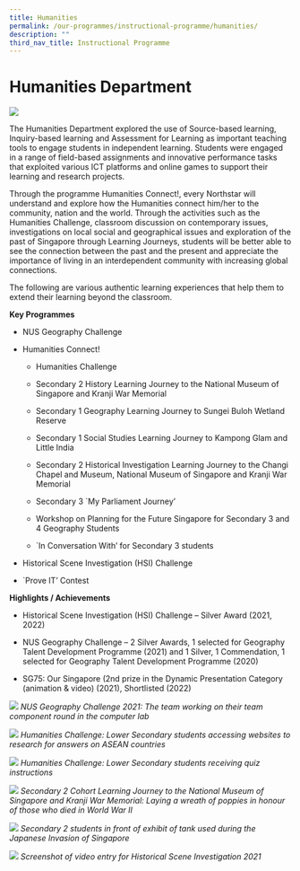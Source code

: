 ```yaml
---
title: Humanities
permalink: /our-programmes/instructional-programme/humanities/
description: ""
third_nav_title: Instructional Programme
---
```

# Humanities Department
![](/images/2023%20Humanities/humanities%20(2).jpg)

The Humanities Department explored the use of Source-based learning, Inquiry-based learning and Assessment for Learning as important teaching tools to engage students in independent learning. Students were engaged in a range of field-based assignments and innovative performance tasks that exploited various ICT platforms and online games to support their learning and research projects. 

Through the programme Humanities Connect!, every Northstar will understand and explore how the Humanities connect him/her to the community, nation and the world. Through the activities such as the Humanities Challenge, classroom discussion on contemporary issues, investigations on local social and geographical issues and exploration of the past of Singapore through Learning Journeys, students will be better able to see the connection between the past and the present and appreciate the importance of living in an interdependent community with increasing global connections. 

The following are various authentic learning experiences that help them to extend their learning beyond the classroom.


**Key Programmes**

*   NUS Geography Challenge
    
*   Humanities Connect!
    
    * Humanities Challenge
    
    *   Secondary 2 History Learning Journey to the National Museum of Singapore and Kranji War Memorial 
    
    *   Secondary 1 Geography Learning Journey to Sungei Buloh Wetland Reserve
    
    *   Secondary 1 Social Studies Learning Journey to Kampong Glam and Little India
    
    *   Secondary 2 Historical Investigation Learning Journey to the Changi Chapel and Museum, National Museum of Singapore and Kranji War Memorial
    
    *   Secondary 3 \`My Parliament Journey’
    
    *   Workshop on Planning for the Future Singapore for Secondary 3 and 4 Geography Students
    
    * \`In Conversation With’ for Secondary 3 students

*   Historical Scene Investigation (HSI) Challenge
    
*   \`Prove IT’ Contest
    
**Highlights / Achievements**

*   Historical Scene Investigation (HSI) Challenge – Silver Award (2021, 2022)
    
*   NUS Geography Challenge – 2 Silver Awards, 1 selected for Geography Talent Development Programme (2021) and 1 Silver, 1 Commendation, 1 selected for Geography Talent Development Programme (2020)
    
*   SG75: Our Singapore (2nd prize in the Dynamic Presentation Category (animation & video) (2021), Shortlisted (2022)
    
![](/images/The%20team%20working%20on%20their%20team%20component%20round%20in%20the%20computer%20lab.jpg)
*NUS Geography Challenge 2021: The team working on their team component round in the computer lab*

![](/images/Lower%20Secondary%20students%20accessing%20websites%20to%20research%20for%20answers%20on%20ASEAN%20countries.jpg)
*Humanities Challenge: Lower Secondary students accessing websites to research for answers on ASEAN countries*

![](/images/Lower%20Secondary%20students%20receiving%20quiz%20instructions.jpg)
*Humanities Challenge: Lower Secondary students receiving quiz instructions*

![](/images/Copy%20of%20Laying%20a%20wreath%20of%20poppies%20in%20honour%20of%20those%20who%20died%20in%20World%20War%20II.jpg)
*Secondary 2 Cohort Learning Journey to the National Museum of Singapore and Kranji War Memorial: Laying a wreath of poppies in honour of those who died in World War II*

![](/images/Secondary%202%20students%20in%20front%20of%20exhibit%20of%20tank%20used%20during%20the%20Japanese%20Invasion%20of%20Singapore.jpg)
*Secondary 2 students in front of exhibit of tank used during the Japanese Invasion of Singapore*

![](/images/Screenshot%20of%20the%20video%20entry%20for%20Historical%20Scene%20Investigation%20Challenge%202021.jpg)
*Screenshot of video entry for Historical Scene Investigation 2021*